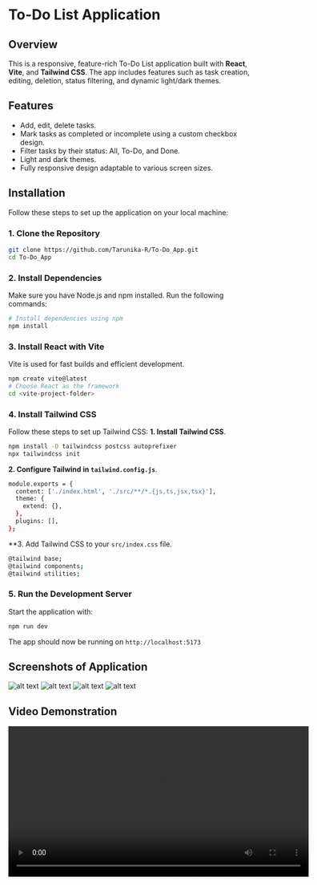 # To-Do List Application

## Overview

This is a responsive, feature-rich To-Do List application built with **React**, **Vite**, and **Tailwind CSS**. The app includes features such as task creation, editing, deletion, status filtering, and dynamic light/dark themes.

## Features

- Add, edit, delete tasks.
- Mark tasks as completed or incomplete using a custom checkbox design.
- Filter tasks by their status: All, To-Do, and Done.
- Light and dark themes.
- Fully responsive design adaptable to various screen sizes.

## Installation

Follow these steps to set up the application on your local machine:

### 1. Clone the Repository
```bash
git clone https://github.com/Tarunika-R/To-Do_App.git
cd To-Do_App
```

### 2. Install Dependencies
Make sure you have Node.js and npm installed. Run the following commands:
```bash
# Install dependencies using npm
npm install
```

### 3. Install React with Vite
Vite is used for fast builds and efficient development.
```bash
npm create vite@latest
# Choose React as the framework
cd <vite-project-folder>
```

### 4. Install Tailwind CSS
Follow these steps to set up Tailwind CSS:
**1. Install Tailwind CSS**.
```bash
npm install -D tailwindcss postcss autoprefixer
npx tailwindcss init
```
**2. Configure Tailwind in ```tailwind.config.js```**.
```bash
module.exports = {
  content: ['./index.html', './src/**/*.{js,ts,jsx,tsx}'],
  theme: {
    extend: {},
  },
  plugins: [],
};
```
**3. Add Tailwind CSS to your ```src/index.css``` file.
```bash
@tailwind base;
@tailwind components;
@tailwind utilities;
```

### 5. Run the Development Server
Start the application with:
```bash
npm run dev
```
The app should now be running on ```http://localhost:5173```

## Screenshots of Application
![alt text](https://i.imgur.com/wVFOebZ.png)
![alt text](https://i.imgur.com/Mj1FSTK.png)
![alt text](https://i.imgur.com/6bPMzgN.png)
![alt text](https://i.imgur.com/guGfOkO.png)

## Video Demonstration

<video width="600" controls>
  <source src="https://github.com/user-attachments/assets/251efcc8-1dec-453b-9feb-6ad6d00a70b5">
  Your browser does not support the video tag.
</video>